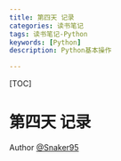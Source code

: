 ```yaml
---
title: 第四天 记录
categories: 读书笔记
tags: 读书笔记-Python
keywords: [Python]
description: Python基本操作

---
```


<!--more-->

[TOC]

# 第四天 记录


Author [@Snaker95][1]

[1]: http://www.sharedsea.com